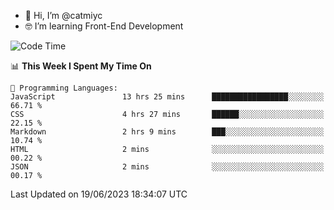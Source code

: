 - 👋 Hi, I’m @catmiyc
- 🤓 I’m learning Front-End Development

<!---
catmiyc/catmiyc is a ✨ special ✨ repository because its `README.md` (this file) appears on your GitHub profile.
You can click the Preview link to take a look at your changes.
--->


<!--START_SECTION:waka-->
![Code Time](http://img.shields.io/badge/Code%20Time-307%20hrs%2017%20mins-blue)

📊 **This Week I Spent My Time On** 

```text
💬 Programming Languages: 
JavaScript               13 hrs 25 mins      █████████████████░░░░░░░░   66.71 % 
CSS                      4 hrs 27 mins       ██████░░░░░░░░░░░░░░░░░░░   22.15 % 
Markdown                 2 hrs 9 mins        ███░░░░░░░░░░░░░░░░░░░░░░   10.74 % 
HTML                     2 mins              ░░░░░░░░░░░░░░░░░░░░░░░░░   00.22 % 
JSON                     2 mins              ░░░░░░░░░░░░░░░░░░░░░░░░░   00.17 % 
```


 Last Updated on 19/06/2023 18:34:07 UTC
<!--END_SECTION:waka-->
